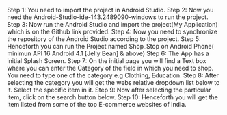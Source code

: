 Step 1: You need to import the project in Android Studio.
Step 2: Now you need the Android-Studio-ide-143.2489090-windows to run the project.
Step 3: Now run the Android Studio and import the project(My Application) which is on the Github link provided.
Step 4: Now you need to synchronize the repository of the Android Studio according to the project.
Step 5: Henceforth you can run the Project named Shop_Stop on Android Phone( minimun API 16 Android 4.1 [Jelly Bean] & above)
Step 6: The App has a initial Splash Screen.
Step 7: On the initial page you will find a Text box where you can enter the Category of the field in which you need to shop.
        You need to type one of the category e.g Clothing, Education.
Step 8: After selecting the category you will get the webs relative dropdown list below to it. Select the specific item in it.
Step 9: Now after selecting the particular item, click on the search button below.
Step 10: Henceforth you will get the item listed from some of the top E-commerce websites of India.
